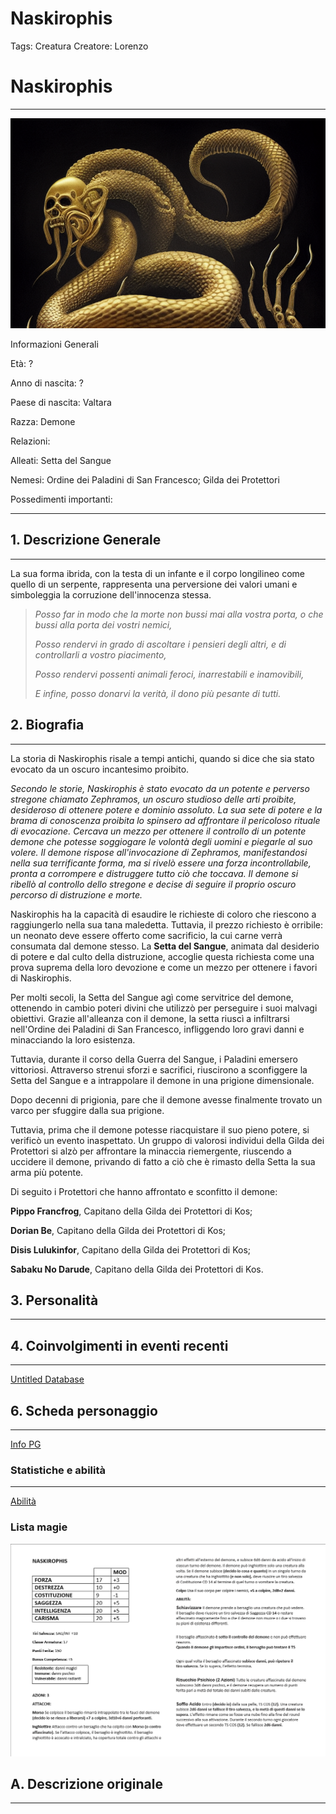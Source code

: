 # Naskirophis

Tags: Creatura
Creatore: Lorenzo

# Naskirophis

---

![Screenshot 2023-08-17 191324.png](Naskirophis%20120e02c652b84f2abeac36fef59c28f6/Screenshot_2023-08-17_191324.png)

Informazioni Generali

Età: ?

Anno di nascita: ?

Paese di nascita: Valtara

Razza: Demone

Relazioni: 

Alleati: Setta del Sangue

Nemesi: Ordine dei Paladini di San Francesco; Gilda dei Protettori

Possedimenti importanti:

---

## 1. Descrizione Generale

---

La sua forma ibrida, con la testa di un infante e il corpo longilineo come quello di un serpente, rappresenta una perversione dei valori umani e simboleggia la corruzione dell'innocenza stessa.

> *Posso far in modo che la morte non bussi mai alla vostra porta, o che bussi alla porta dei vostri nemici,*
> 
> 
> *Posso rendervi in grado di ascoltare i pensieri degli altri, e di controllarli a vostro piacimento,*
> 
> *Posso rendervi possenti animali feroci, inarrestabili e inamovibili,*
> 
> *E infine, posso donarvi la verità, il dono più pesante di tutti.*
> 

## 2. Biografia

---

La storia di Naskirophis risale a tempi antichi, quando si dice che sia stato evocato da un oscuro incantesimo proibito.

*Secondo le storie, Naskirophis è stato evocato da un potente e perverso stregone chiamato Zephramos, un oscuro studioso delle arti proibite, desideroso di ottenere potere e dominio assoluto. La sua sete di potere e la brama di conoscenza proibita lo spinsero ad affrontare il pericoloso rituale di evocazione. Cercava un mezzo per ottenere il controllo di un potente demone che potesse soggiogare le volontà degli uomini e piegarle al suo volere. Il demone rispose all'invocazione di Zephramos, manifestandosi nella sua terrificante forma, ma si rivelò essere una forza incontrollabile, pronta a corrompere e distruggere tutto ciò che toccava. Il demone si ribellò al controllo dello stregone e decise di seguire il proprio oscuro percorso di distruzione e morte.*

Naskirophis ha la capacità di esaudire le richieste di coloro che riescono a raggiungerlo nella sua tana maledetta. Tuttavia, il prezzo richiesto è orribile: un neonato deve essere offerto come sacrificio, la cui carne verrà consumata dal demone stesso. La **Setta del Sangue**, animata dal desiderio di potere e dal culto della distruzione, accoglie questa richiesta come una prova suprema della loro devozione e come un mezzo per ottenere i favori di Naskirophis.

Per molti secoli, la Setta del Sangue agì come servitrice del demone, ottenendo in cambio poteri divini che utilizzò per perseguire i suoi malvagi obiettivi. Grazie all'alleanza con il demone, la setta riuscì a infiltrarsi nell'Ordine dei Paladini di San Francesco, infliggendo loro gravi danni e minacciando la loro esistenza.

Tuttavia, durante il corso della Guerra del Sangue, i Paladini emersero vittoriosi. Attraverso strenui sforzi e sacrifici, riuscirono a sconfiggere la Setta del Sangue e a intrappolare il demone in una prigione dimensionale.

Dopo decenni di prigionia, pare che il demone avesse finalmente trovato un varco per sfuggire dalla sua prigione.

Tuttavia, prima che il demone potesse riacquistare il suo pieno potere, si verificò un evento inaspettato. Un gruppo di valorosi individui della Gilda dei Protettori si alzò per affrontare la minaccia riemergente, riuscendo a uccidere il demone, privando di fatto a ciò che è rimasto della Setta la sua arma più potente.

Di seguito i Protettori che hanno affrontato e sconfitto il demone:

**Pippo Francfrog**, Capitano della Gilda dei Protettori di Kos;

**Dorian Be**, Capitano della Gilda dei Protettori di Kos;

**Disis Lulukinfor**, Capitano della Gilda dei Protettori di Kos;

**Sabaku No Darude**, Capitano della Gilda dei Protettori di Kos.

## 3. Personalità

---

## 4. Coinvolgimenti in eventi recenti

---

[Untitled Database](Naskirophis%20120e02c652b84f2abeac36fef59c28f6/Untitled%20Database%20d9fe95ba212a4a62853a4959637c5a88.csv)

## 6. Scheda personaggio

---

[Info PG](Naskirophis%20120e02c652b84f2abeac36fef59c28f6/Info%20PG%204d827ff2807f4020b43bdae278238fa1.csv)

### Statistiche e abilità

---

[Abilità](Naskirophis%20120e02c652b84f2abeac36fef59c28f6/Abilita%CC%80%20da1538d735de4e138ef5740acbc7e0a6.csv)

### Lista magie

![Screenshot 2023-08-28 112303.png](Naskirophis%20120e02c652b84f2abeac36fef59c28f6/Screenshot_2023-08-28_112303.png)

## A. Descrizione originale

---